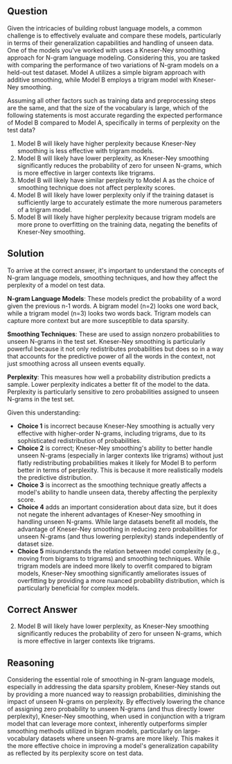 ## Question
Given the intricacies of building robust language models, a common challenge is to effectively evaluate and compare these models, particularly in terms of their generalization capabilities and handling of unseen data. One of the models you've worked with uses a Kneser-Ney smoothing approach for N-gram language modeling. Considering this, you are tasked with comparing the performance of two variations of N-gram models on a held-out test dataset. Model A utilizes a simple bigram approach with additive smoothing, while Model B employs a trigram model with Kneser-Ney smoothing.

Assuming all other factors such as training data and preprocessing steps are the same, and that the size of the vocabulary is large, which of the following statements is most accurate regarding the expected performance of Model B compared to Model A, specifically in terms of perplexity on the test data?

1. Model B will likely have higher perplexity because Kneser-Ney smoothing is less effective with trigram models.
2. Model B will likely have lower perplexity, as Kneser-Ney smoothing significantly reduces the probability of zero for unseen N-grams, which is more effective in larger contexts like trigrams.
3. Model B will likely have similar perplexity to Model A as the choice of smoothing technique does not affect perplexity scores.
4. Model B will likely have lower perplexity only if the training dataset is sufficiently large to accurately estimate the more numerous parameters of a trigram model.
5. Model B will likely have higher perplexity because trigram models are more prone to overfitting on the training data, negating the benefits of Kneser-Ney smoothing.

## Solution

To arrive at the correct answer, it's important to understand the concepts of N-gram language models, smoothing techniques, and how they affect the perplexity of a model on test data.

**N-gram Language Models**: These models predict the probability of a word given the previous n-1 words. A bigram model (n=2) looks one word back, while a trigram model (n=3) looks two words back. Trigram models can capture more context but are more susceptible to data sparsity.

**Smoothing Techniques**: These are used to assign nonzero probabilities to unseen N-grams in the test set. Kneser-Ney smoothing is particularly powerful because it not only redistributes probabilities but does so in a way that accounts for the predictive power of all the words in the context, not just smoothing across all unseen events equally.

**Perplexity**: This measures how well a probability distribution predicts a sample. Lower perplexity indicates a better fit of the model to the data. Perplexity is particularly sensitive to zero probabilities assigned to unseen N-grams in the test set.

Given this understanding:

- **Choice 1** is incorrect because Kneser-Ney smoothing is actually very effective with higher-order N-grams, including trigrams, due to its sophisticated redistribution of probabilities.
- **Choice 2** is correct; Kneser-Ney smoothing's ability to better handle unseen N-grams (especially in larger contexts like trigrams) without just flatly redistributing probabilities makes it likely for Model B to perform better in terms of perplexity. This is because it more realistically models the predictive distribution.
- **Choice 3** is incorrect as the smoothing technique greatly affects a model's ability to handle unseen data, thereby affecting the perplexity score.
- **Choice 4** adds an important consideration about data size, but it does not negate the inherent advantages of Kneser-Ney smoothing in handling unseen N-grams. While large datasets benefit all models, the advantage of Kneser-Ney smoothing in reducing zero probabilities for unseen N-grams (and thus lowering perplexity) stands independently of dataset size.
- **Choice 5** misunderstands the relation between model complexity (e.g., moving from bigrams to trigrams) and smoothing techniques. While trigram models are indeed more likely to overfit compared to bigram models, Kneser-Ney smoothing significantly ameliorates issues of overfitting by providing a more nuanced probability distribution, which is particularly beneficial for complex models.

## Correct Answer

2. Model B will likely have lower perplexity, as Kneser-Ney smoothing significantly reduces the probability of zero for unseen N-grams, which is more effective in larger contexts like trigrams.

## Reasoning

Considering the essential role of smoothing in N-gram language models, especially in addressing the data sparsity problem, Kneser-Ney stands out by providing a more nuanced way to reassign probabilities, diminishing the impact of unseen N-grams on perplexity. By effectively lowering the chance of assigning zero probability to unseen N-grams (and thus directly lower perplexity), Kneser-Ney smoothing, when used in conjunction with a trigram model that can leverage more context, inherently outperforms simpler smoothing methods utilized in bigram models, particularly on large-vocabulary datasets where unseen N-grams are more likely. This makes it the more effective choice in improving a model's generalization capability as reflected by its perplexity score on test data.